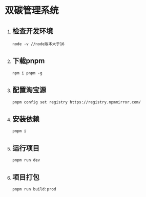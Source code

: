 # 双碳管理系统

1. ## 检查开发环境
   ```batchfile
   node -v //node版本大于16
   ```
2. ## 下载pnpm
   ```batchfile
   npm i pnpm -g
   ```
3. ## 配置淘宝源
   ```batchfile
   pnpm config set registry https://registry.npmmirror.com/
   ```
4. ## 安装依赖
   ```batchfile
   pnpm i
   ```
5. ## 运行项目
   ```batchfile
   pnpm run dev
   ```
6. ## 项目打包
   ```batchfile
   pnpm run build:prod
   ```
